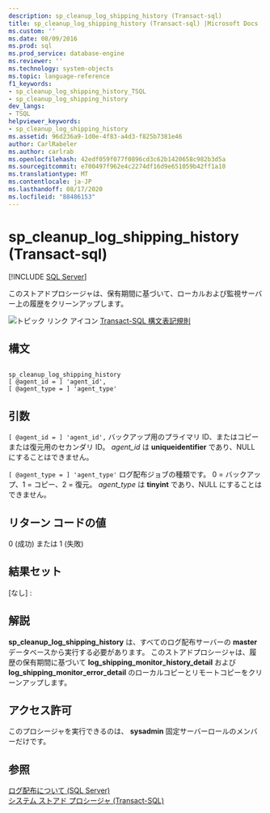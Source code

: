 ```yaml
---
description: sp_cleanup_log_shipping_history (Transact-sql)
title: sp_cleanup_log_shipping_history (Transact-sql) |Microsoft Docs
ms.custom: ''
ms.date: 08/09/2016
ms.prod: sql
ms.prod_service: database-engine
ms.reviewer: ''
ms.technology: system-objects
ms.topic: language-reference
f1_keywords:
- sp_cleanup_log_shipping_history_TSQL
- sp_cleanup_log_shipping_history
dev_langs:
- TSQL
helpviewer_keywords:
- sp_cleanup_log_shipping_history
ms.assetid: 96d236a9-1d0e-4f83-a4d3-f825b7381e46
author: CarlRabeler
ms.author: carlrab
ms.openlocfilehash: 42edf059f077f0896cd3c62b1420658c982b3d5a
ms.sourcegitcommit: e700497f962e4c2274df16d9e651059b42ff1a10
ms.translationtype: MT
ms.contentlocale: ja-JP
ms.lasthandoff: 08/17/2020
ms.locfileid: "88486153"
---
```

# <a name="sp_cleanup_log_shipping_history-transact-sql"></a>sp_cleanup_log_shipping_history (Transact-sql)
[!INCLUDE [SQL Server](../../includes/applies-to-version/sqlserver.md)]

  このストアドプロシージャは、保有期間に基づいて、ローカルおよび監視サーバー上の履歴をクリーンアップします。  
  
 ![トピック リンク アイコン](../../database-engine/configure-windows/media/topic-link.gif "トピック リンク アイコン") [Transact-SQL 構文表記規則](../../t-sql/language-elements/transact-sql-syntax-conventions-transact-sql.md)  
  
## <a name="syntax"></a>構文  
  
```  
  
sp_cleanup_log_shipping_history  
[ @agent_id = ] 'agent_id',  
[ @agent_type = ] 'agent_type'  
```  
  
## <a name="arguments"></a>引数  
`[ @agent_id = ] 'agent_id',` バックアップ用のプライマリ ID、またはコピーまたは復元用のセカンダリ ID。 *agent_id* は **uniqueidentifier** であり、NULL にすることはできません。  
  
`[ @agent_type = ] 'agent_type'` ログ配布ジョブの種類です。 0 = バックアップ、1 = コピー、2 = 復元。 *agent_type* は **tinyint** であり、NULL にすることはできません。  
  
## <a name="return-code-values"></a>リターン コードの値  
 0 (成功) または 1 (失敗)  
  
## <a name="result-sets"></a>結果セット  
 [なし] :  
  
## <a name="remarks"></a>解説  
 **sp_cleanup_log_shipping_history** は、すべてのログ配布サーバーの **master** データベースから実行する必要があります。 このストアドプロシージャは、履歴の保有期間に基づいて **log_shipping_monitor_history_detail** および **log_shipping_monitor_error_detail** のローカルコピーとリモートコピーをクリーンアップします。  
  
## <a name="permissions"></a>アクセス許可  
 このプロシージャを実行できるのは、 **sysadmin** 固定サーバーロールのメンバーだけです。  
  
## <a name="see-also"></a>参照  
 [ログ配布について &#40;SQL Server&#41;](../../database-engine/log-shipping/about-log-shipping-sql-server.md)   
 [システム ストアド プロシージャ &#40;Transact-SQL&#41;](../../relational-databases/system-stored-procedures/system-stored-procedures-transact-sql.md)  
  
  
